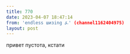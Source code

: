 ```yaml
---
title: 770
date: 2023-04-07 18:47:14
from: 'endless шизing ⍼' (channel1162404975)
layout: post
---
```


привет пустота, кстати
